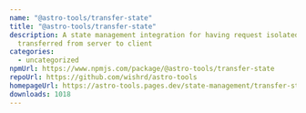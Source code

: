 ```yaml
---
name: "@astro-tools/transfer-state"
title: "@astro-tools/transfer-state"
description: A state management integration for having request isolated state
  transferred from server to client
categories:
  - uncategorized
npmUrl: https://www.npmjs.com/package/@astro-tools/transfer-state
repoUrl: https://github.com/wishrd/astro-tools
homepageUrl: https://astro-tools.pages.dev/state-management/transfer-state/
downloads: 1018
---
```


